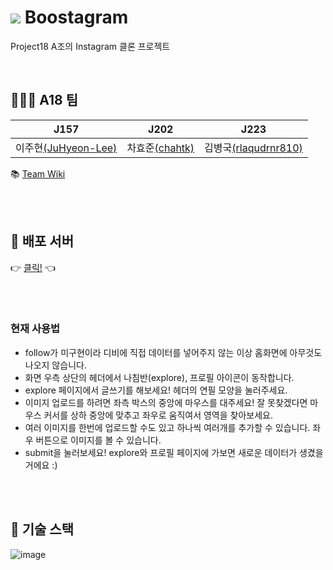 # ![](https://i.imgur.com/l1PA300.png) Boostagram

Project18 A조의 Instagram 클론 프로젝트

<br>

## 🧑‍🤝‍🧑 A18 팀

| J157 | J202 | J223 |
| ---- | ---- | ---- |
| 이주현[(JuHyeon-Lee)](https://github.com/JuHyeon-Lee) | 차효준[(chahtk)](https://github.com/chahtk) | 김병국[(rlaqudrnr810)](https://github.com/rlaqudrnr810) |

📚 [Team Wiki](https://github.com/boostcamp-2020/Project18-A-Boostagram/wiki)

<br>
<br>

## 🚀 배포 서버

👉 [클릭!](http://118.67.128.232) 👈

<br>
<br>

### 현재 사용법
- follow가 미구현이라 디비에 직접 데이터를 넣어주지 않는 이상 홈화면에 아무것도 나오지 않습니다.
- 화면 우측 상단의 헤더에서 나침반(explore), 프로필 아이콘이 동작합니다.
- explore 페이지에서 글쓰기를 해보세요! 헤더의 연필 모양을 눌러주세요.
- 이미지 업로드를 하려면 좌측 박스의 중앙에 마우스를 대주세요! 잘 못찾겠다면 마우스 커서를 상하 중앙에 맞추고 좌우로 움직여서 영역을 찾아보세요.
- 여러 이미지를 한번에 업로드할 수도 있고 하나씩 여러개를 추가할 수 있습니다. 좌우 버튼으로 이미지를 볼 수 있습니다.
- submit을 눌러보세요! explore와 프로필 페이지에 가보면 새로운 데이터가 생겼을 거에요 :)

<br>
<br>

## 🔧 기술 스택

![image](https://user-images.githubusercontent.com/44664867/99925719-87117a00-2d82-11eb-97c5-8b96938af809.png)

